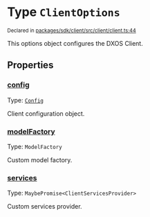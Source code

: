 # Type `ClientOptions`
<sub>Declared in [packages/sdk/client/src/client/client.ts:44](https://github.com/dxos/dxos/blob/main/packages/sdk/client/src/client/client.ts#L44)</sub>


This options object configures the DXOS Client.

## Properties
### [config](https://github.com/dxos/dxos/blob/main/packages/sdk/client/src/client/client.ts#L46)
Type: <code>[Config](/api/@dxos/client/classes/Config)</code>

Client configuration object.


### [modelFactory](https://github.com/dxos/dxos/blob/main/packages/sdk/client/src/client/client.ts#L50)
Type: <code>ModelFactory</code>

Custom model factory.


### [services](https://github.com/dxos/dxos/blob/main/packages/sdk/client/src/client/client.ts#L48)
Type: <code>MaybePromise&lt;ClientServicesProvider&gt;</code>

Custom services provider.



